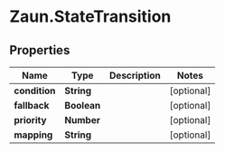 # Zaun.StateTransition

## Properties
Name | Type | Description | Notes
------------ | ------------- | ------------- | -------------
**condition** | **String** |  | [optional] 
**fallback** | **Boolean** |  | [optional] 
**priority** | **Number** |  | [optional] 
**mapping** | **String** |  | [optional] 


